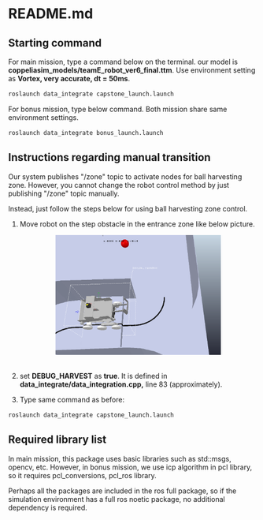 # README.md

## Starting command

For main mission, type a command below on the terminal. our model is **coppeliasim_models/teamE_robot_ver6_final.ttm**. Use environment setting as **Vortex, very accurate, dt = 50ms**. 

```bash
roslaunch data_integrate capstone_launch.launch
```

For bonus mission, type below command. Both mission share same environment settings.

```bash
roslaunch data_integrate bonus_launch.launch
```

## Instructions regarding manual transition

Our system publishes "/zone" topic to activate nodes for ball harvesting zone. However, you cannot change the robot control method by just publishing "/zone" topic manually.

Instead, just follow the steps below for using ball harvesting zone control.

1. Move robot on the step obstacle in the entrance zone like below picture. 
    <p align="center"><img src="harvest_debug_img.png" width="70%" /><br><br></p>

2. set **DEBUG_HARVEST** as **true**. It is defined in **data_integrate/data_integration.cpp,** line 83 (approximately).
3. Type same command as before: 

```bash
roslaunch data_integrate capstone_launch.launch
```

## Required library list

In main mission, this package uses basic libraries such as std::msgs, opencv, etc. However, in bonus mission, we use icp algorithm in pcl library, so it requires pcl_conversions, pcl_ros library.

Perhaps all the packages are included in the ros full package, so if the simulation environment has a full ros noetic package, no additional dependency is required.

